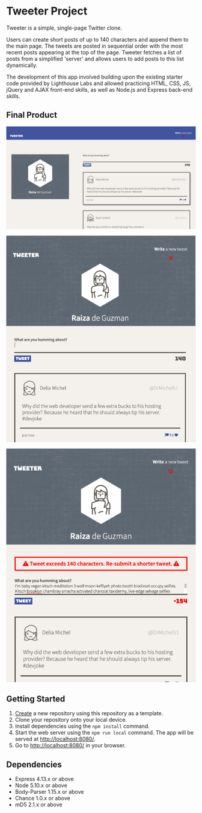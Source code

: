 # Tweeter Project

Tweeter is a simple, single-page Twitter clone.

Users can create short posts of up to 140 characters and append them to the main page. The tweets are posted in sequential order with the most recent posts appearing at the top of the page. Tweeter fetches a list of posts from a simplified 'server' and allows users to add posts to this list dynamically.

The development of this app involved building upon the existing starter code provided by Lighthouse Labs and allowed practicing HTML, CSS, JS, jQuery and AJAX front-end skills, as well as Node.js and Express back-end skills.

## Final Product
!["Tweeter main view on a desktop window size of 1024px"](https://github.com/Raiza-D/tweeter/blob/master/docs/tweeter-main.png?raw=true)

!["Tweeter responsive design view with nav bar transparent"](https://github.com/Raiza-D/tweeter/blob/master/docs/tweeter-responsive.png?raw=true)

!["Tweeter responsive design view with an error message notifying user the tweet is too long"](https://github.com/Raiza-D/tweeter/blob/master/docs/tweeter-responsive-error.png?raw=true)

## Getting Started

1. [Create](https://docs.github.com/en/repositories/creating-and-managing-repositories/creating-a-repository-from-a-template) a new repository using this repository as a template.
2. Clone your repository onto your local device.
3. Install dependencies using the `npm install` command.
3. Start the web server using the `npm run local` command. The app will be served at <http://localhost:8080/>.
4. Go to <http://localhost:8080/> in your browser.

## Dependencies

- Express 4.13.x or above
- Node 5.10.x or above
- Body-Parser 1.15.x or above
- Chance 1.0.x or above
- mD5 2.1.x or above
